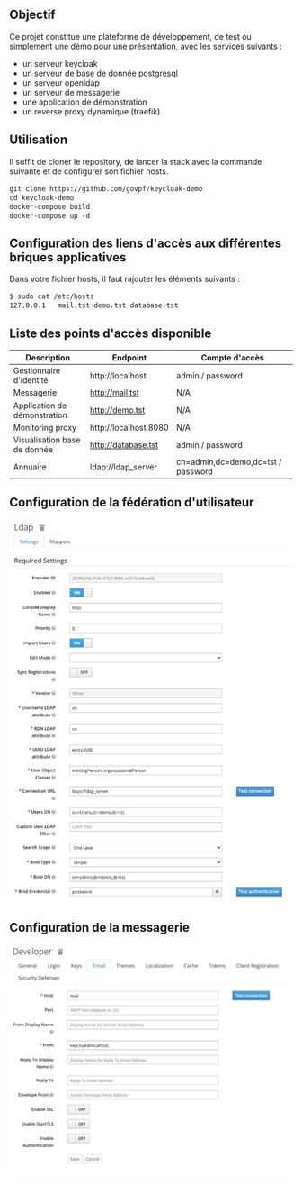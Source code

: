 ## Objectif

Ce  projet constitue une plateforme de développement, de test ou simplement une démo pour une présentation, avec les services suivants :

* un serveur keycloak
* un serveur de base de donnée postgresql
* un serveur openldap
* un serveur de messagerie
* une application de démonstration
* un reverse proxy dynamique (traefik)

## Utilisation

Il suffit de cloner le repository, de lancer la stack avec la commande suivante et de configurer son fichier hosts.

```
git clone https://github.com/govpf/keycloak-demo
cd keycloak-demo
docker-compose build
docker-compose up -d
```

## Configuration des liens d'accès aux différentes briques applicatives

Dans votre fichier hosts, il faut rajouter les éléments suivants :

```
$ sudo cat /etc/hosts
127.0.0.1   mail.tst demo.tst database.tst
```

## Liste des points d'accès disponible

| Description | Endpoint | Compte d'accès |
| - | - | - |
| Gestionnaire d'identité | http://localhost | admin / password |
| Messagerie | http://mail.tst | N/A |
| Application de démonstration | http://demo.tst | N/A |
| Monitoring proxy | http://localhost:8080 | N/A |
| Visualisation base de donnée | http://database.tst | admin / password |
| Annuaire | ldap://ldap_server | cn=admin,dc=demo,dc=tst / password |

## Configuration de la fédération d'utilisateur

![User federation](screenshot/ldap_config.jpg)

## Configuration de la messagerie

![Mail configuration](screenshot/mail_config.jpg)
